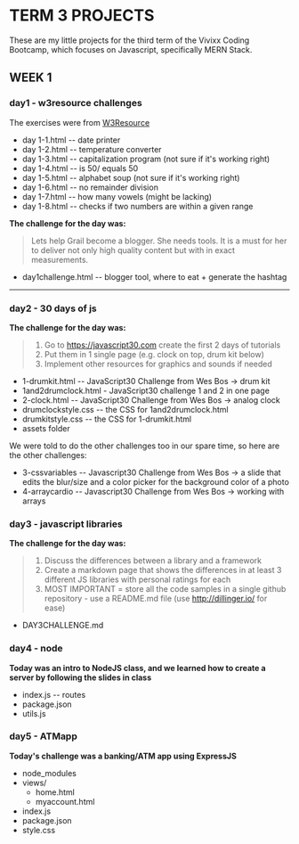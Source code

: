# TERM 3 PROJECTS

These are my little projects for the third term of the Vivixx Coding Bootcamp, which focuses on Javascript, specifically MERN Stack.

## WEEK 1

### day1 - w3resource challenges

The exercises were from [W3Resource](http://www.w3resource.com/javascript-exercises/javascript-basic-exercises.php)

- day 1-1.html -- date printer
- day 1-2.html -- temperature converter
- day 1-3.html -- capitalization program (not sure if it's working right)
- day 1-4.html -- is 50/ equals 50
- day 1-5.html -- alphabet soup (not sure if it's working right)
- day 1-6.html -- no remainder division
- day 1-7.html -- how many vowels (might be lacking)
- day 1-8.html -- checks if two numbers are within a given range

**The challenge for the day was:**

> Lets help Grail become a blogger. She needs tools. It is a must for her to deliver not only high quality content but with in exact measurements.

- day1challenge.html -- blogger tool, where to eat + generate the hashtag

------------

### day2 - 30 days of js

**The challenge for the day was:**

>1. Go to https://javascript30.com create the first 2 days of tutorials
>2. Put them in 1 single page (e.g. clock on top, drum kit below)
>3. Implement other resources for graphics and sounds if needed

- 1-drumkit.html -- JavaScript30 Challenge from Wes Bos -> drum kit
- 1and2drumclock.html - JavaScript30 challenge 1 and 2 in one page
- 2-clock.html -- JavaScript30 Challenge from Wes Bos -> analog clock
- drumclockstyle.css -- the CSS for 1and2drumclock.html
- drumkitstyle.css -- the CSS for 1-drumkit.html
- assets folder

We were told to do the other challenges too in our spare time, so here are the other challenges:

- 3-cssvariables -- Javascript30 Challenge from Wes Bos -> a slide that edits the blur/size and a color picker for the background color of a photo
- 4-arraycardio -- Javascript30 Challenge from Wes Bos -> working with arrays

### day3 - javascript libraries

**The challenge for the day was:**

>1. Discuss the differences between a library and a framework
>2. Create a markdown page that shows the differences in at least 3 different JS libraries with personal ratings for each
>3. MOST IMPORTANT = store all the code samples in a single github repository - use a README.md file (use http://dillinger.io/ for ease)

- DAY3CHALLENGE.md

### day4 - node

**Today was an intro to NodeJS class, and we learned how to create a server by following the slides in class**

- index.js -- routes
- package.json
- utils.js

### day5 - ATMapp

**Today's challenge was a banking/ATM app using ExpressJS**

- node_modules
- views/
    - home.html
    - myaccount.html
- index.js
- package.json
- style.css
